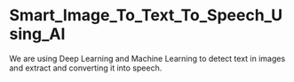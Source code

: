 # Smart_Image_To_Text_To_Speech_Using_AI
We are using Deep Learning and Machine Learning to detect text in images and extract and converting it into speech.
